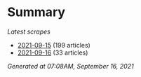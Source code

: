 # Summary
*Latest scrapes*
* [2021-09-15](https://github.com/nuuuwan/news_lk/blob/data/news_lk.2021-09-15.json) (199 articles)
* [2021-09-16](https://github.com/nuuuwan/news_lk/blob/data/news_lk.2021-09-16.json) (33 articles)

*Generated at 07:08AM, September 16, 2021*